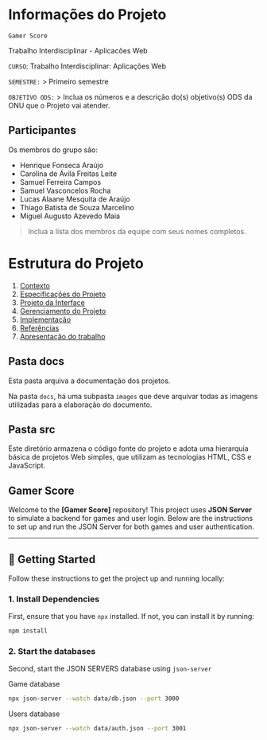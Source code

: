 # Informações do Projeto
`Gamer Score`

Trabalho Interdisciplinar - Aplicacões Web

`CURSO`: Trabalho Interdisciplinar: Aplicações Web

`SEMESTRE:` > Primeiro semestre

`OBJETIVO ODS:` > Inclua os números e a descrição do(s) objetivo(s) ODS da ONU que o Projeto vai atender.

## Participantes

Os membros do grupo são:
- Henrique Fonseca Araújo
- Carolina de Ávila Freitas Leite
- Samuel Ferreira Campos
- Samuel Vasconcelos Rocha
- Lucas Alaane Mesquita de Araújo
- Thiago Batista de Souza Marcelino
- Miguel Augusto Azevedo Maia

> Inclua a lista dos membros da equipe com seus nomes completos.

# Estrutura do Projeto

1. [Contexto](./docs/1-Contexto.md)
2. [Especificações do Projeto](./docs/2-Especificação.md)
3. [Projeto da Interface](./docs/3-Interface.md)
4. [Gerenciamento do Projeto](./docs/4-Gerenciamento-Projeto.md)
5. [Implementação](./docs/5-Implementação.md)
6. [Referências](./docs/6-Referências.md)
7. [Apresentação do trabalho](./docs/apresentacao/README.md)

## Pasta docs

Esta pasta arquiva a documentação dos projetos.

Na pasta `docs`, há uma subpasta `images` que deve arquivar todas as imagens utilizadas para a elaboração do documento.

## Pasta src

Este diretório armazena o código fonte do projeto e adota uma hierarquia básica de projetos Web simples, que utilizam as tecnologias HTML, CSS e JavaScript.

## Gamer Score

Welcome to the **[Gamer Score]** repository! This project uses **JSON Server** to simulate a backend for games and user login. Below are the instructions to set up and run the JSON Server for both games and user authentication.

---

## 🚀 Getting Started

Follow these instructions to get the project up and running locally:

### 1. **Install Dependencies**

First, ensure that you have `npx` installed. If not, you can install it by running:

```bash
npm install
```

### 2. **Start the databases**

Second, start the JSON SERVERS database using `json-server`

Game database
```bash
npx json-server --watch data/db.json --port 3000
```

Users database
```bash
npx json-server --watch data/auth.json --port 3001
```
